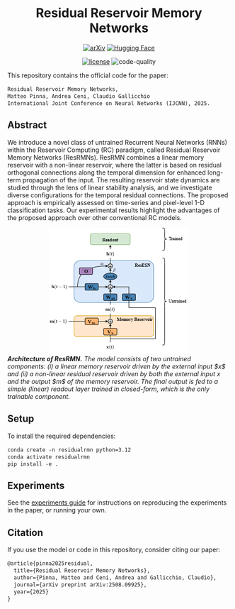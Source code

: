 <div align="center">

# Residual Reservoir Memory Networks

[![arXiv](https://img.shields.io/badge/arXiv-2508.09925-b31b1b.svg)](https://arxiv.org/abs/2508.09925)
[![Hugging Face](https://img.shields.io/badge/%F0%9F%A4%97%20Hugging%20Face-Paper-yellow)](https://huggingface.co/papers/2508.09925)

[![license](https://img.shields.io/badge/License-MIT-green.svg?labelColor=gray)](https://github.com/nennomp/residualrmn)
![code-quality](https://github.com/nennomp/residualrmn/actions/workflows/code-quality.yml/badge.svg)

</div>

This repository contains the official code for the paper:

```
Residual Reservoir Memory Networks,
Matteo Pinna, Andrea Ceni, Claudio Gallicchio
International Joint Conference on Neural Networks (IJCNN), 2025.
```

## Abstract
We introduce a novel class of untrained Recurrent Neural Networks (RNNs) within the Reservoir Computing (RC) paradigm, called Residual Reservoir Memory Networks (ResRMNs). ResRMN combines a linear memory reservoir with a non-linear reservoir, where the latter is based on residual orthogonal connections along the temporal dimension for enhanced long-term propagation of the input. The resulting reservoir state dynamics are studied through the lens of linear stability analysis, and we investigate diverse configurations for the temporal residual connections. The proposed approach is empirically assessed on time-series and pixel-level 1-D classification tasks. Our experimental results highlight the advantages of the proposed approach over other conventional RC models.

<div align="center">
<img src="assets/figure-1.png?raw=true" alt="Model" title="Model">
</div>
<figcaption><em><strong>
Architecture of ResRMN.</strong> The model consists of two untrained components: (i) a linear memory reservoir driven by the external input $x$ and (ii) a non-linear residual reservoir driven by both the external input x and the output $m$ of the memory reservoir. The final output is fed to a simple (linear) readout layer trained in closed-form, which is the only trainable component.
</em></figcaption>

## Setup
To install the required dependencies:
```
conda create -n residualrmn python=3.12
conda activate residualrmn
pip install -e .
```

## Experiments
See the [experiments guide](./experiments/README.md) for instructions on reproducing the experiments in the paper, or running your own.

## Citation
If you use the model or code in this repository, consider citing our paper:
```
@article{pinna2025residual,
  title={Residual Reservoir Memory Networks},
  author={Pinna, Matteo and Ceni, Andrea and Gallicchio, Claudio},
  journal={arXiv preprint arXiv:2508.09925},
  year={2025}
}
```
